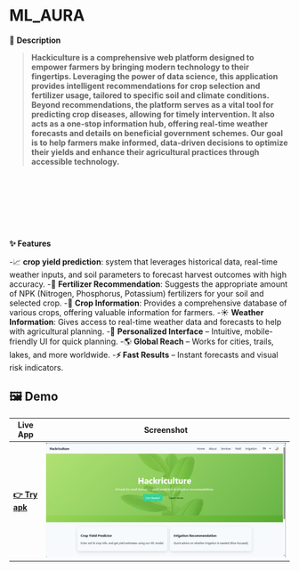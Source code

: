 # ML_AURA
📝 **Description**
>**Hackiculture is a comprehensive web platform designed to empower farmers by bringing modern technology to their fingertips.
> Leveraging the power of data science, this application provides intelligent recommendations for crop selection and fertilizer usage, tailored to specific soil and climate conditions.**
>**Beyond recommendations, the platform serves as a vital tool for predicting crop diseases, allowing for timely intervention.
>It also acts as a one-stop information hub, offering real-time weather forecasts and details on beneficial government schemes.
>Our goal is to help farmers make informed, data-driven decisions to optimize their yields and enhance their agricultural practices through accessible technology.**

<br>
<br>
<br>
<br>
<br>
<br>




**✨ Features**

-📈 **crop yield prediction**: system that leverages historical data, real-time weather inputs, and soil parameters to forecast harvest outcomes with high accuracy.
-🌿 **Fertilizer Recommendation**: Suggests the appropriate amount of NPK (Nitrogen, Phosphorus, Potassium) fertilizers for your soil and selected crop.
-🌾 **Crop Information**: Provides a comprehensive database of various crops, offering valuable information for farmers.
-☀️ **Weather Information**: Gives access to real-time weather data and forecasts to help with agricultural planning.
-🎨 **Personalized Interface** – Intuitive, mobile-friendly UI for quick planning.
-🌎 **Global Reach** – Works for cities, trails, lakes, and more worldwide.
-**⚡ Fast Results** – Instant forecasts and visual risk indicators.


## 🖼️ Demo

| Live App | Screenshot |
|---------|------------|
| [**👉 Try apk**](https://hackriculture-updated.onrender.com/) | ![App Screenshot](agri.jpg) |
